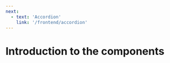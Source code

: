 ```yaml
---
next:
  - text: 'Accordion'
    link: '/frontend/accordion'
---
```


# Introduction to the components
